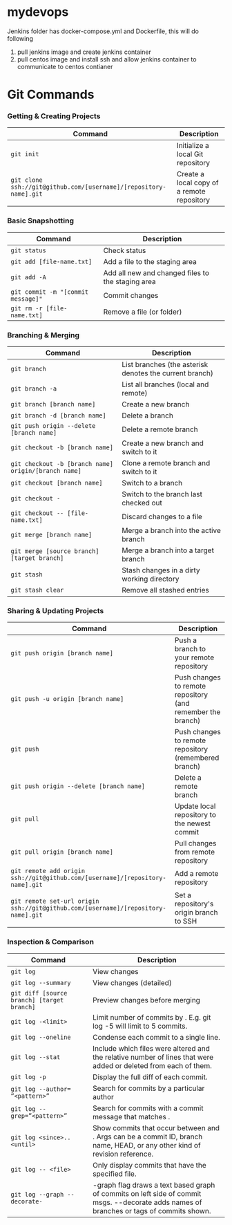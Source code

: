 # mydevops

Jenkins folder has docker-compose.yml and Dockerfile, this will do following  
  1) pull jenkins image and create jenkins container 
  2) pull centos image and install ssh and allow jenkins container to communicate to centos contianer


# Git Commands


### Getting & Creating Projects

| Command | Description |
| ------- | ----------- |
| `git init` | Initialize a local Git repository |
| `git clone ssh://git@github.com/[username]/[repository-name].git` | Create a local copy of a remote repository |

### Basic Snapshotting

| Command | Description |
| ------- | ----------- |
| `git status` | Check status |
| `git add [file-name.txt]` | Add a file to the staging area |
| `git add -A` | Add all new and changed files to the staging area |
| `git commit -m "[commit message]"` | Commit changes |
| `git rm -r [file-name.txt]` | Remove a file (or folder) |

### Branching & Merging

| Command | Description |
| ------- | ----------- |
| `git branch` | List branches (the asterisk denotes the current branch) |
| `git branch -a` | List all branches (local and remote) |
| `git branch [branch name]` | Create a new branch |
| `git branch -d [branch name]` | Delete a branch |
| `git push origin --delete [branch name]` | Delete a remote branch |
| `git checkout -b [branch name]` | Create a new branch and switch to it |
| `git checkout -b [branch name] origin/[branch name]` | Clone a remote branch and switch to it |
| `git checkout [branch name]` | Switch to a branch |
| `git checkout -` | Switch to the branch last checked out |
| `git checkout -- [file-name.txt]` | Discard changes to a file |
| `git merge [branch name]` | Merge a branch into the active branch |
| `git merge [source branch] [target branch]` | Merge a branch into a target branch |
| `git stash` | Stash changes in a dirty working directory |
| `git stash clear` | Remove all stashed entries |

### Sharing & Updating Projects

| Command | Description |
| ------- | ----------- |
| `git push origin [branch name]` | Push a branch to your remote repository |
| `git push -u origin [branch name]` | Push changes to remote repository (and remember the branch) |
| `git push` | Push changes to remote repository (remembered branch) |
| `git push origin --delete [branch name]` | Delete a remote branch |
| `git pull` | Update local repository to the newest commit |
| `git pull origin [branch name]` | Pull changes from remote repository |
| `git remote add origin ssh://git@github.com/[username]/[repository-name].git` | Add a remote repository |
| `git remote set-url origin ssh://git@github.com/[username]/[repository-name].git` | Set a repository's origin branch to SSH |

### Inspection & Comparison

| Command | Description |
| ------- | ----------- |
| `git log` | View changes |
| `git log --summary` | View changes (detailed) |
| `git diff [source branch] [target branch] ` | Preview changes before merging |
| `git log -<limit> ` | Limit number of commits by <limit>. E.g. git log -5 will limit to 5 commits.|
| `git log --oneline ` |Condense each commit to a single line.|
| `git log --stat ` |Include which files were altered and the relative number of lines that were added or deleted from each of them.|
| `git log -p ` | Display the full diff of each commit.|
| `git log --author= ”<pattern>” ` |Search for commits by a particular author | 
| `git log --grep=”<pattern>” `|Search for commits with a commit message that matches <pattern>.
| `git log <since>..<until> `|Show commits that occur between <since> and <until>. Args can be a commit ID, branch name, HEAD, or any other kind of revision reference.|
| `git log -- <file> `|Only display commits that have the specified file.
| `git log --graph --decorate- `|-graph flag draws a text based graph of commits on left side of commit msgs. --decorate adds names of branches or tags of commits shown.
